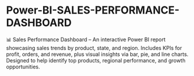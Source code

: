 # Power-BI-SALES-PERFORMANCE-DASHBOARD
📊 Sales Performance Dashboard – An interactive Power BI report showcasing sales trends by product, state, and region. Includes KPIs for profit, orders, and revenue, plus visual insights via bar, pie, and line charts. Designed to help identify top products, regional performance, and growth opportunities.
